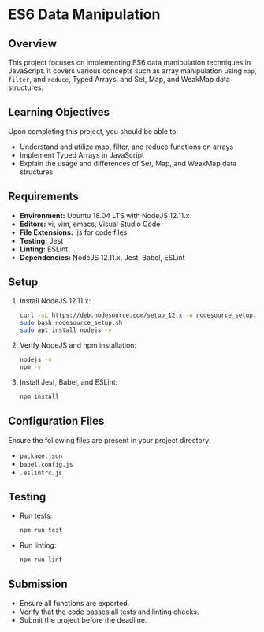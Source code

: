 # ES6 Data Manipulation

## Overview
This project focuses on implementing ES6 data manipulation techniques in JavaScript. It covers various concepts such as array manipulation using `map`, `filter`, and `reduce`, Typed Arrays, and Set, Map, and WeakMap data structures.

## Learning Objectives
Upon completing this project, you should be able to:
- Understand and utilize map, filter, and reduce functions on arrays
- Implement Typed Arrays in JavaScript
- Explain the usage and differences of Set, Map, and WeakMap data structures

## Requirements
- **Environment:** Ubuntu 18.04 LTS with NodeJS 12.11.x
- **Editors:** vi, vim, emacs, Visual Studio Code
- **File Extensions:** .js for code files
- **Testing:** Jest
- **Linting:** ESLint
- **Dependencies:** NodeJS 12.11.x, Jest, Babel, ESLint

## Setup
1. Install NodeJS 12.11.x:
    ```bash
    curl -sL https://deb.nodesource.com/setup_12.x -o nodesource_setup.sh
    sudo bash nodesource_setup.sh
    sudo apt install nodejs -y
    ```
2. Verify NodeJS and npm installation:
    ```bash
    nodejs -v
    npm -v
    ```
3. Install Jest, Babel, and ESLint:
    ```bash
    npm install
    ```

## Configuration Files
Ensure the following files are present in your project directory:
- `package.json`
- `babel.config.js`
- `.eslintrc.js`

## Testing
- Run tests:
    ```bash
    npm run test
    ```
- Run linting:
    ```bash
    npm run lint
    ```

## Submission
- Ensure all functions are exported.
- Verify that the code passes all tests and linting checks.
- Submit the project before the deadline.


